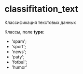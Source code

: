 # classifitation_text
Классификация текстовых данных

Классы, поле **type**:
- 'spam';
- 'sport';
- 'news';
- 'paty';
- 'fotbal';
- 'humor'
